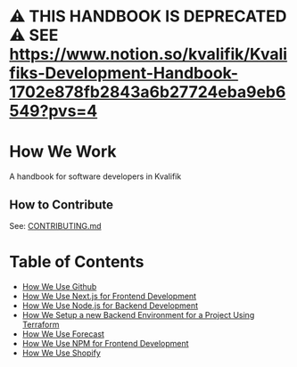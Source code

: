 # ⚠️ THIS HANDBOOK IS DEPRECATED ⚠️ SEE https://www.notion.so/kvalifik/Kvalifiks-Development-Handbook-1702e878fb2843a6b27724eba9eb6549?pvs=4



# How We Work

A handbook for software developers in Kvalifik

## How to Contribute

See: [CONTRIBUTING.md](CONTRIBUTING.md)

# Table of Contents

- [How We Use Github](how-we-use-github.md)
- [How We Use Next.js for Frontend Development](how-we-use-nextjs.md)
- [How We Use Node.js for Backend Development](how-we-use-nodejs.md)
- [How We Setup a new Backend Environment for a Project Using Terraform](how-we-setup-a-new-backend-environment-for-a-project-using-terraform.md)
- [How We Use Forecast](how-we-use-forecast.md)
- [How We Use NPM for Frontend Development](how-we-use-npm.md)
- [How We Use Shopify](how-we-use-shopify.md)
